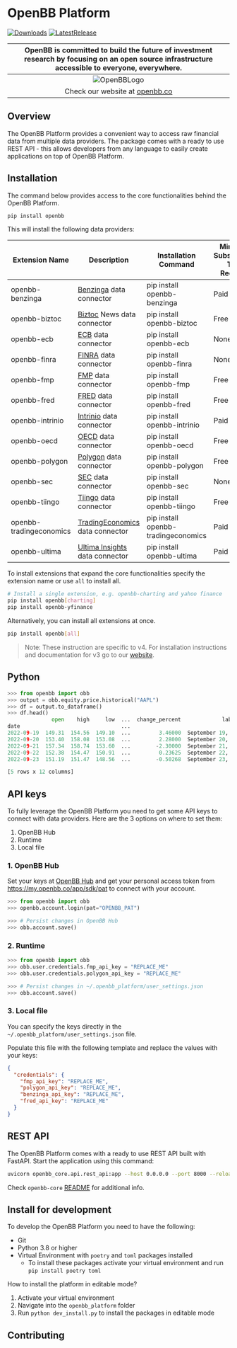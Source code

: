 # OpenBB Platform

[![Downloads](https://static.pepy.tech/badge/openbb)](https://pepy.tech/project/openbb)
[![LatestRelease](https://badge.fury.io/py/openbb.svg)](https://github.com/OpenBB-finance/OpenBBTerminal)

| OpenBB is committed to build the future of investment research by focusing on an open source infrastructure accessible to everyone, everywhere. |
|:--:|
| ![OpenBBLogo](https://user-images.githubusercontent.com/25267873/218899768-1f0964b8-326c-4f35-af6f-ea0946ac970b.png) |
| Check our website at [openbb.co](www.openbb.co) |

## Overview

The OpenBB Platform provides a convenient way to access raw financial data from multiple data providers. The package comes with a ready to use REST API - this allows developers from any language to easily create applications on top of OpenBB Platform.

## Installation

The command below provides access to the core functionalities behind the OpenBB Platform.

```bash
pip install openbb
```

This will install the following data providers:

| Extension Name | Description | Installation Command | Minimum Subscription Type Required |
|----------------|-------------|----------------------|------------------------------------|
| openbb-benzinga | [Benzinga](https://www.benzinga.com/apis/en-ca/) data connector | pip install openbb-benzinga | Paid |
| openbb-biztoc | [Biztoc](https://api.biztoc.com/#biztoc-default) News data connector | pip install openbb-biztoc | Free |
| openbb-ecb | [ECB](https://data.ecb.europa.eu/) data connector | pip install openbb-ecb | None |
| openbb-finra | [FINRA](https://www.finra.org/finra-data) data connector | pip install openbb-finra | None / Free |
| openbb-fmp | [FMP](https://site.financialmodelingprep.com/developer/) data connector | pip install openbb-fmp | Free |
| openbb-fred | [FRED](https://fred.stlouisfed.org/) data connector | pip install openbb-fred | Free |
| openbb-intrinio | [Intrinio](https://intrinio.com/pricing) data connector | pip install openbb-intrinio | Paid |
| openbb-oecd | [OECD](https://data.oecd.org/) data connector | pip install openbb-oecd | Free |
| openbb-polygon | [Polygon](https://polygon.io/) data connector | pip install openbb-polygon | Free |
| openbb-sec | [SEC](https://www.sec.gov/edgar/sec-api-documentation) data connector | pip install openbb-sec | None |
| openbb-tiingo | [Tiingo](https://www.tiingo.com/about/pricing) data connector | pip install openbb-tiingo | Free |
| openbb-tradingeconomics | [TradingEconomics](https://tradingeconomics.com/api) data connector | pip install openbb-tradingeconomics | Paid |
| openbb-ultima | [Ultima Insights](https://ultimainsights.ai/openbb) data connector | pip install openbb-ultima | Paid |


To install extensions that expand the core functionalities specify the extension name or use `all` to install all.

```bash
# Install a single extension, e.g. openbb-charting and yahoo finance
pip install openbb[charting]
pip install openbb-yfinance
```

Alternatively, you can install all extensions at once.    
```bash
pip install openbb[all] 
```

> Note: These instruction are specific to v4. For installation instructions and documentation for v3 go to our [website](https://docs.openbb.co/sdk).

## Python

```python
>>> from openbb import obb
>>> output = obb.equity.price.historical("AAPL")
>>> df = output.to_dataframe()
>>> df.head()
              open    high     low  ...  change_percent             label  change_over_time
date                                ...
2022-09-19  149.31  154.56  149.10  ...         3.46000  September 19, 22          0.034600
2022-09-20  153.40  158.08  153.08  ...         2.28000  September 20, 22          0.022800
2022-09-21  157.34  158.74  153.60  ...        -2.30000  September 21, 22         -0.023000
2022-09-22  152.38  154.47  150.91  ...         0.23625  September 22, 22          0.002363
2022-09-23  151.19  151.47  148.56  ...        -0.50268  September 23, 22         -0.005027

[5 rows x 12 columns]
```

## API keys

To fully leverage the OpenBB Platform you need to get some API keys to connect with data providers. Here are the 3 options on where to set them:

1. OpenBB Hub
2. Runtime
3. Local file

### 1. OpenBB Hub

Set your keys at [OpenBB Hub](https://my.openbb.co/app/sdk/api-keys) and get your personal access token from https://my.openbb.co/app/sdk/pat to connect with your account.

```python
>>> from openbb import obb
>>> openbb.account.login(pat="OPENBB_PAT")

>>> # Persist changes in OpenBB Hub
>>> obb.account.save()
```

### 2. Runtime

```python
>>> from openbb import obb
>>> obb.user.credentials.fmp_api_key = "REPLACE_ME"
>>> obb.user.credentials.polygon_api_key = "REPLACE_ME"

>>> # Persist changes in ~/.openbb_platform/user_settings.json
>>> obb.account.save()
```

### 3. Local file

You can specify the keys directly in the `~/.openbb_platform/user_settings.json` file.

Populate this file with the following template and replace the values with your keys:

```json
{
  "credentials": {
    "fmp_api_key": "REPLACE_ME",
    "polygon_api_key": "REPLACE_ME",
    "benzinga_api_key": "REPLACE_ME",
    "fred_api_key": "REPLACE_ME"
  }
}
```

## REST API

The OpenBB Platform comes with a ready to use REST API built with FastAPI. Start the application using this command:

```bash
uvicorn openbb_core.api.rest_api:app --host 0.0.0.0 --port 8000 --reload
```

Check `openbb-core` [README](https://pypi.org/project/openbb-core/) for additional info.

## Install for development

To develop the OpenBB Platform you need to have the following:

- Git
- Python 3.8 or higher
- Virtual Environment with `poetry` and `toml` packages installed
  - To install these packages activate your virtual environment and run `pip install poetry toml`

How to install the platform in editable mode?

  1. Activate your virtual environment
  1. Navigate into the `openbb_platform` folder
  1. Run `python dev_install.py` to install the packages in editable mode
  

## Contributing
